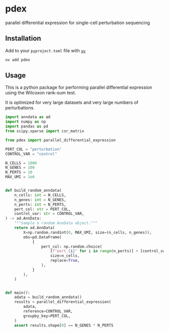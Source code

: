 # pdex

parallel differential expression for single-cell perturbation sequencing

## Installation

Add to your `pyproject.toml` file with [`uv`](https://github.com/astral-sh/uv)

```bash
uv add pdex
```

## Usage

This is a python package for performing parallel differential expression using the Wilcoxon rank-sum test.

It is optimized for very large datasets and very large numbers of perturbations.

```python
import anndata as ad
import numpy as np
import pandas as pd
from scipy.sparse import csr_matrix

from pdex import parallel_differential_expression

PERT_COL = "perturbation"
CONTROL_VAR = "control"

N_CELLS = 1000
N_GENES = 100
N_PERTS = 10
MAX_UMI = 1e6


def build_random_anndata(
    n_cells: int = N_CELLS,
    n_genes: int = N_GENES,
    n_perts: int = N_PERTS,
    pert_col: str = PERT_COL,
    control_var: str = CONTROL_VAR,
) -> ad.AnnData:
    """Sample a random AnnData object."""
    return ad.AnnData(
        X=np.random.randint(0, MAX_UMI, size=(n_cells, n_genes)),
        obs=pd.DataFrame(
            {
                pert_col: np.random.choice(
                    [f"pert_{i}" for i in range(n_perts)] + [control_var],
                    size=n_cells,
                    replace=True,
                ),
            }
        ),
    )


def main():
    adata = build_random_anndata()
    results = parallel_differential_expression(
        adata,
        reference=CONTROL_VAR,
        groupby_key=PERT_COL,
    )
    assert results.shape[0] == N_GENES * N_PERTS
```
